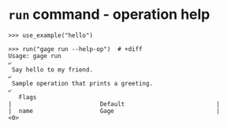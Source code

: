 # `run` command - operation help

    >>> use_example("hello")

    >>> run("gage run --help-op")  # +diff
    Usage: gage run
    ⤶
     Say hello to my friend.
    ⤶
     Sample operation that prints a greeting.
    ⤶
       Flags
    |                         Default                          |
    |  name                   Gage                             |
    <0>
